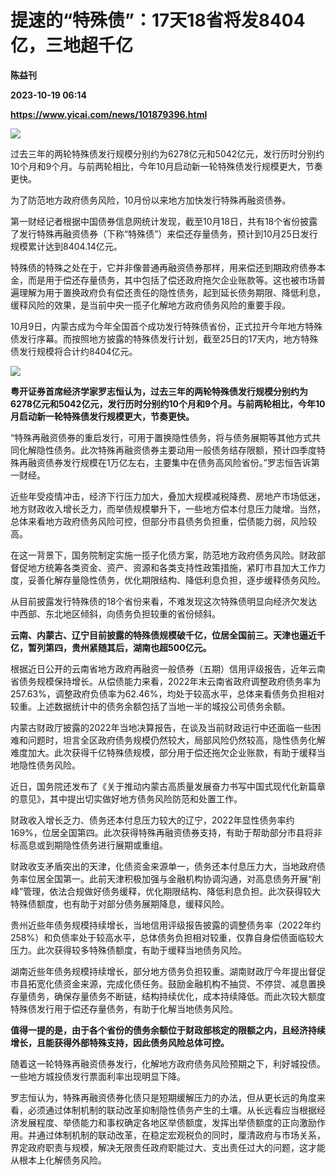 # 提速的“特殊债”：17天18省将发8404亿，三地超千亿
**陈益刊**

**2023-10-19 06:14**

**https://www.yicai.com/news/101879396.html**

![](https://imgcdn.yicai.com/uppics/slides/2023/10/5c9ca9f47410c396c0cfab6c75bc6cd7.jpg)

过去三年的两轮特殊债发行规模分别约为6278亿元和5042亿元，发行历时分别约10个月和9个月。与前两轮相比，今年10月启动新一轮特殊债发行规模更大，节奏更快。

为了防范地方政府债务风险，10月份以来地方加快发行特殊再融资债券。

第一财经记者根据中国债券信息网统计发现，截至10月18日，共有18个省份披露了发行特殊再融资债券（下称“特殊债”）来偿还存量债务，预计到10月25日发行规模累计达到8404.14亿元。

特殊债的特殊之处在于，它并非像普通再融资债券那样，用来偿还到期政府债券本金，而是用于偿还存量债务，其中包括了偿还政府拖欠企业账款等。这也被市场普遍理解为用于置换政府负有偿还责任的隐性债务，起到延长债务期限、降低利息，缓释风险的效果，是当前中央一揽子化解地方政府债务风险的重要手段。

10月9日，内蒙古成为今年全国首个成功发行特殊债省份，正式拉开今年地方特殊债发行序幕。而按照地方披露的特殊债发行计划，截至25日的17天内，地方特殊债发行规模将合计约8404亿元。

![](https://imgcdn.yicai.com/uppics/images/2023/10/96a5d08842bcc89d74823823b9cc5aa8.jpg)

**粤开证券首席经济学家罗志恒认为，过去三年的两轮特殊债发行规模分别约为6278亿元和5042亿元，发行历时分别约10个月和9个月。与前两轮相比，今年10月启动新一轮特殊债发行规模更大，节奏更快。**

“特殊再融资债券的重启发行，可用于置换隐性债务，将与债务展期等其他方式共同化解隐性债务。此次特殊再融资债券主要动用一般债务结存限额，预计四季度特殊再融资债券发行规模在1万亿左右，主要集中在债务高风险省份。”罗志恒告诉第一财经。

近些年受疫情冲击，经济下行压力加大，叠加大规模减税降费、房地产市场低迷，地方财政收入增长乏力，而举债规模攀升下，一些地方偿本付息压力陡增。当然，总体来看地方政府债务风险可控，但部分市县债务负担重，偿债能力弱，风险较高。

在这一背景下，国务院制定实施一揽子化债方案，防范地方政府债务风险。财政部督促地方统筹各类资金、资产、资源和各类支持性政策措施，紧盯市县加大工作力度，妥善化解存量隐性债务，优化期限结构、降低利息负担，逐步缓释债务风险。

从目前披露发行特殊债的18个省份来看，不难发现这次特殊债明显向经济欠发达中西部、东北地区倾斜，向债务负担较重的省份倾斜。

**云南、内蒙古、辽宁目前披露的特殊债规模破千亿，位居全国前三。天津也逼近千亿，暂列第四，贵州紧随其后，湖南也超500亿元。**

根据近日公开的云南省地方政府再融资一般债券（五期）信用评级报告，近年云南省债务规模保持增长。从偿债能力来看，2022年末云南省政府调整政府债务率为257.63%，调整政府负债率为62.46%，均处于较高水平，总体来看债务负担相对较重。上述数据统计中的债务余额包括了当地一半的城投公司债务余额。

内蒙古财政厅披露的2022年当地决算报告，在谈及当前财政运行中还面临一些困难和问题时，坦言全区政府债务规模仍然较大，局部风险仍然较高，隐性债务化解难度加大。此次获得千亿特殊债规模，部分用于偿还拖欠企业账款，有助于缓释当地隐性债务风险。

近日，国务院还发布了《关于推动内蒙古高质量发展奋力书写中国式现代化新篇章的意见》，其中提出切实做好地方债务风险防范和处置工作。

财政收入增长乏力、债务还本付息压力较大的辽宁，2022年显性债务率约169%，位居全国第四。此次获得特殊再融资债券支持，有助于帮助部分市县将非标高息或到期隐性债务进行展期或重组。

财政收支矛盾突出的天津，化债资金来源单一，债务还本付息压力大，当地政府债务率位居全国第一。此前天津积极加强与金融机构协调沟通，对高息债务开展“削峰”管理，依法合规做好债务缓释，优化期限结构、降低利息负担。此次获得较大特殊债额度，也有助于对部分债务展期降息，缓释风险。

贵州近些年债务规模持续增长，当地信用评级报告披露的调整债务率（2022年约258%）和负债率处于较高水平，总体债务负担相对较重，仅靠自身偿债面临较大压力。此次获得较多特殊债额度，有助于缓释当地债务风险。

湖南近些年债务规模持续增长，部分地方债务负担较重。湖南财政厅今年提出督促市县拓宽化债资金来源，完成化债任务。鼓励金融机构不抽贷、不停贷、减息置换存量债务，确保存量债务不断链，结构持续优化，成本持续降低。而此次较大额度特殊债发行用于偿还存量债务，有助于化解当地债务风险。

**值得一提的是，由于各个省份的债务余额位于财政部核定的限额之内，且经济持续增长，且能获得外部特殊支持，因此债务风险总体可控。**

随着这一轮特殊再融资债券发行，化解地方政府债务风险预期之下，利好城投债。一些地方城投债发行票面利率出现明显下降。

罗志恒认为，特殊再融资债券化债只是短期缓解压力的办法，但从更长远的角度来看，必须通过体制机制的联动改革抑制隐性债务产生的土壤。从长远看应当根据经济发展程度、举债能力和事权确定各地区举债额度，发挥出举债额度的正向激励作用。并通过体制机制的联动改革，在稳定宏观税负的同时，厘清政府与市场关系，界定政府职责与规模，解决无限责任政府职能过大、支出责任过大的问题，这才能从根本上化解债务风险。